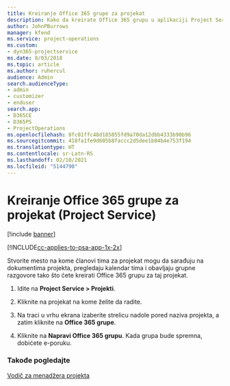 ```yaml
---
title: Kreiranje Office 365 grupe za projekat
description: Kako da kreirate Office 365 grupu u aplikaciji Project Service
author: JohnPBurrows
manager: kfend
ms.service: project-operations
ms.custom:
- dyn365-projectservice
ms.date: 8/03/2018
ms.topic: article
ms.author: ruhercul
audience: Admin
search.audienceType:
- admin
- customizer
- enduser
search.app:
- D365CE
- D365PS
- ProjectOperations
ms.openlocfilehash: 8fc01ffc48d185055fd9a70da12dbb4333b90b96
ms.sourcegitcommit: 418fa1fe9d605b8faccc2d5dee1b04b4e753f194
ms.translationtype: HT
ms.contentlocale: sr-Latn-RS
ms.lasthandoff: 02/10/2021
ms.locfileid: "5144790"
---
```

# <a name="create-an-office-365-group-for-a-project-project-service"></a>Kreiranje Office 365 grupe za projekat (Project Service)

[!include [banner](../includes/psa-now-project-operations.md)]

[!INCLUDE[cc-applies-to-psa-app-1x-2x](../includes/cc-applies-to-psa-app-1x-2x.md)]

Stvorite mesto na kome članovi tima za projekat mogu da sarađuju na dokumentima projekta, pregledaju kalendar tima i obavljaju grupne razgovore tako što ćete kreirati Office 365 grupu za taj projekat.  
  
1.  Idite na **Project Service > Projekti**.  
  
2.  Kliknite na projekat na kome želite da radite.  
  
3.  Na traci u vrhu ekrana izaberite strelicu nadole pored naziva projekta, a zatim kliknite na **Office 365 grupe**.  
  
4.  Kliknite na **Napravi Office 365 grupu**. Kada grupa bude spremna, dobićete e-poruku.  
  
### <a name="see-also"></a>Takođe pogledajte  
 [Vodič za menadžera projekta](../psa/project-manager-guide.md)
